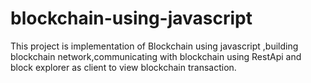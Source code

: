 # blockchain-using-javascript


This project is implementation of Blockchain using javascript ,building blockchain network,communicating with blockchain using RestApi and block explorer as client to view blockchain transaction.
